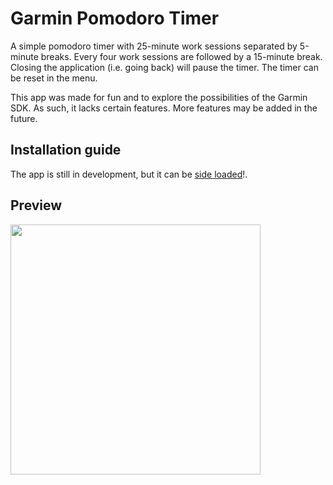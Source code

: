 # Garmin Pomodoro Timer


<p>A simple pomodoro timer with 25-minute work sessions separated by 5-minute breaks. Every four work sessions are followed by a 15-minute break. Closing the application (i.e. going back) will pause the timer. The timer can be reset in the menu.</p>

<p>This app was made for fun and to explore the possibilities of the Garmin SDK. As such, it lacks certain features. More features may be added in the future. <p>

<h2>Installation guide</h2>

The app is still in development, but it can be <a href="https://developer.garmin.com/connect-iq/connect-iq-basics/your-first-app/#sideloadinganapp">side loaded</a>!.

<h2>Preview</h2>

<img height=400 width=auto src="https://user-images.githubusercontent.com/78668556/133422341-d08145a6-a6f9-4587-acdc-2949e7264491.PNG" width="90%"></img> 
